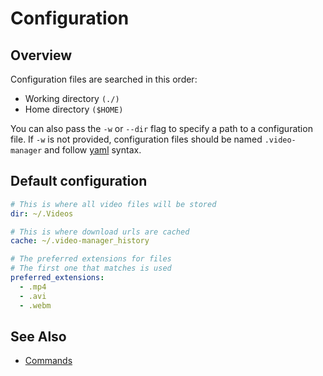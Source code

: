 <!-- markdownlint-disable MD033 MD013 -->

# Configuration

<!-- ## Table of Contents -->

<!--toc:start-->
<!-- * [Table of Contents](#table-of-contents) -->
<!-- * [Overview](#overview) -->
<!-- * [Default configuration](#default-configuration) -->
<!-- * [See Also](#see-also) -->
<!--toc:end-->

## Overview

Configuration files are searched in this order:

* Working directory `(./)`
* Home directory `($HOME)`

You can also pass the `-w` or `--dir` flag to specify a path to a configuration file.
If `-w` is not provided, configuration files should be named `.video-manager` and follow [yaml](https://yaml.org/) syntax.

## Default configuration

```yaml
# This is where all video files will be stored
dir: ~/.Videos

# This is where download urls are cached
cache: ~/.video-manager_history

# The preferred extensions for files
# The first one that matches is used
preferred_extensions:
  - .mp4
  - .avi
  - .webm
```

## See Also

* [Commands](./commands/index.md)
